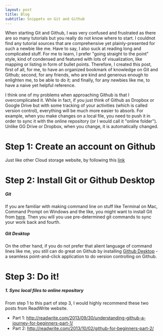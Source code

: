 ```yaml
---
layout: post
title: Blog
subtitle: Snippets on Git and Github
---
```


When starting Git and Github, I was very confused and frustrated as there are so many tutorials but you really do not know where to start. I couldnot find any tutorial sources that are comprehensive yet plainly-presented for such a newbie like me. Have to say, I also suck at reading long and complicated stuff. For me to learn, I prefer "going straight to the point" style, kind of condensed and featured with lots of visualization, like mapping or listing in form of bullet points. Therefore, I created this post, first of all, for me, to have an organized bookmark of knowledge on Git and Github; second, for any friends, who are kind and generous enough to enlighten me, to be able to do it; and finally, for any newbies like me, to have a naive yet helpful reference.

I think one of my problems when approaching Github is that I overcomplicated it. While in fact, if you just think of Github as Dropbox or Google Drive but with some tracking of your activities (which is called version control), everything will be much more easier to absorb. For example, when you make changes on a local file, you need to push it in order to sync it with the online repository (or I would call it "online folder"). Unlike GG Drive or Dropbox, when you change, it is automatically changed. 

# Step 1: Create an account on Github
Just like other Cloud storage website, by following this [link](https://github.com/join)
# Step 2: Install Git or Github Desktop 
##### Git
If you are familiar with making command line on stuff like Terminal on Mac, Command Prompt on Windows and the like, you might want to install Git from [here](https://git-scm.com/downloads). Then you will you use pre-determined git commands to sync your work back and fourth. 
##### Git Desktop 
On the other hand, if you do not prefer that alient language of command lines like me, you still can do great on Github by installing [Github Desktop](https://desktop.github.com) - a seamless point-and-click application to do version controlling on Github. 
# Step 3: Do it!
##### 1. Sync local files to online repository 
From step 1 to this part of step 3, I would highly recommend these two posts from ReadWrite website. 
* Part 1: http://readwrite.com/2013/09/30/understanding-github-a-journey-for-beginners-part-1/
* Part 2: http://readwrite.com/2013/10/02/github-for-beginners-part-2/









